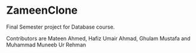# ZameenClone


Final Semester project for Database course.

Contributors are Mateen Ahmed, Hafiz Umair Ahmad, Ghulam Mustafa and Muhammad Muneeb Ur Rehman
